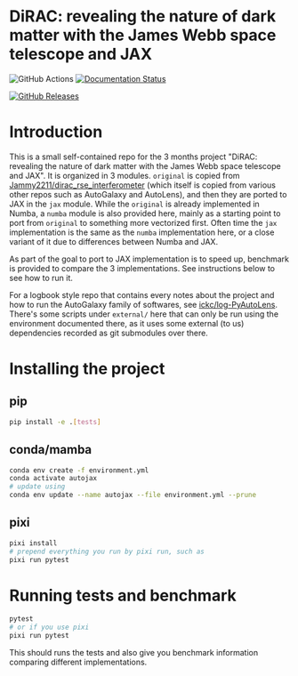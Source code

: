 # DiRAC: revealing the nature of dark matter with the James Webb space telescope and JAX

![GitHub Actions](https://github.com/ickc/python-autojax/workflows/Unit%20tests/badge.svg)
[![Documentation Status](https://github.com/ickc/python-autojax/workflows/GitHub%20Pages/badge.svg)](https://ickc.github.io/python-autojax)

[![GitHub Releases](https://img.shields.io/github/tag/ickc/python-autojax.svg?label=github+release)](https://github.com/ickc/python-autojax/releases)
<!-- [![PyPI Package latest release](https://img.shields.io/pypi/v/autojax.svg)](https://pypi.org/project/autojax)
[![Supported versions](https://img.shields.io/pypi/pyversions/autojax.svg)](https://pypi.org/project/autojax)
[![Supported implementations](https://img.shields.io/pypi/implementation/autojax.svg)](https://pypi.org/project/autojax)
[![PyPI Wheel](https://img.shields.io/pypi/wheel/autojax.svg)](https://pypi.org/project/autojax)
[![Development Status](https://img.shields.io/pypi/status/autojax.svg)](https://pypi.python.org/pypi/autojax/)
[![Downloads](https://img.shields.io/pypi/dm/autojax.svg)](https://pypi.python.org/pypi/autojax/)
![License](https://img.shields.io/pypi/l/autojax.svg) -->

# Introduction

This is a small self-contained repo for the 3 months project "DiRAC: revealing the nature of dark matter with the James Webb space telescope and JAX". It is organized in 3 modules. `original` is copied from [Jammy2211/dirac_rse_interferometer](https://github.com/Jammy2211/dirac_rse_interferometer) (which itself is copied from various other repos such as AutoGalaxy and AutoLens), and then they are ported to JAX in the `jax` module. While the `original` is already implemented in Numba, a `numba` module is also provided here, mainly as a starting point to port from `original` to something more vectorized first. Often time the `jax` implementation is the same as the `numba` implementation here, or a close variant of it due to differences between Numba and JAX.

As part of the goal to port to JAX implementation is to speed up, benchmark is provided to compare the 3 implementations. See instructions below to see how to run it.

For a logbook style repo that contains every notes about the project and how to run the AutoGalaxy family of softwares, see [ickc/log-PyAutoLens](https://github.com/ickc/log-PyAutoLens). There's some scripts under `external/` here that can only be run using the environment documented there, as it uses some external (to us) dependencies recorded as git submodules over there.

# Installing the project

## pip

```sh
pip install -e .[tests]
```

## conda/mamba

```sh
conda env create -f environment.yml
conda activate autojax
# update using
conda env update --name autojax --file environment.yml --prune
```

## pixi

```sh
pixi install
# prepend everything you run by pixi run, such as
pixi run pytest
```

# Running tests and benchmark

```sh
pytest
# or if you use pixi
pixi run pytest
```

This should runs the tests and also give you benchmark information comparing different implementations.
